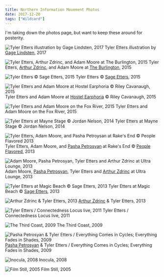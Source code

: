 ```yaml
---
title: Northern Information Movement Photos
date: 2017-12-20
tags: ["Wildcard"]
---
```


I'm taking down the photos page, but want to keep these around for posterity.

![Tyler Etters illustration by Gage Lindsten, 2017](/rm_ation/images/tyler-etters-illustration.jpg)
Tyler Etters illustration by [Gage Lindsten](https://gagelindsten.tumblr.com), 2017

![Tyler Etters, Arthur Zdrinc, and Adam Moore at The Burlington, 2015](/rm_ation/images/the-burlington.jpg)
Tyler Etters, [Arthur Zdrinc](http://arthurzdrinc.com), and Adam Moore at [The Burlington](http://www.theburlingtonbar.com), 2015

![Tyler Etters © Sage Etters, 2015](/rm_ation/images/tyler-etters-ophelia.jpg)
Tyler Etters &copy; [Sage Etters](http://sageetters.com), 2015

![Tyler Etters and Adam Moore at Hostel Earphoria © Riley Cavanaugh, 2015](/rm_ation/images/tyler-etters-adam-moore-hostel-earphoria.jpg)
Tyler Etters and Adam Moore at [Hostel Earphoria](https://www.facebook.com/hostelearphoria) &copy; Riley Cavanaugh, 2015

![Tyler Etters and Adam Moore on the Fox River, 2015](/rm_ation/images/tyler-etters-adam-moore-fox-river.jpg)
Tyler Etters and Adam Moore on the Fox River, 2015

![Tyler Etters at Mayne Stage © Jordan Nelson, 2014](/rm_ation/images/mayne-stage.jpg)
Tyler Etters at Mayne Stage &copy; Jordan Nelson, 2014

![Tyler Etters, Adam Moore, and Pasha Petroysan at Rake's End © People Flavored 2013](/rm_ation/images/tyler-etters-adam-moore-paul-petrosyan-rakes-end.jpg)
Tyler Etters, Adam Moore, and [Pasha Petrosyan](http://paulpear.bandcamp.com) at Rake's End &copy; [People Flavored](http://facebook.com/people-flavored), 2013

![Adam Moore, Pasha Petrosyan, Tyler Etters and Arthur Zdrinc at Ultra Lounge, 2013](/rm_ation/images/adam-paul-tyler-arthur.jpg)
Adam Moore, [Pasha Petrosyan](http://paulpear.bandcamp.com), Tyler Etters and [Arthur Zdrinc](http://arthurzdrinc.com) at Ultra Lounge, 2013

![Tyler Etters at Magic Beach © Sage Etters, 2013](/rm_ation/images/tyler-etters-magic-beach.jpg)
Tyler Etters at Magic Beach &copy; [Sage Etters](https://sageetters.com), 2013

![Arthur Zdrinc & Tyler Etters, 2013](/rm_ation/images/tyler-etters-and-arthur-zdrinc.jpg)
[Arthur Zdrinc](http://arthurzdrinc.com) &amp; Tyler Etters, 2013

![Tyler Etters / Connectedness Locus live, 2011](/rm_ation/images/tyler-etters-live.jpg)
Tyler Etters / Connectedness Locus live, 2011

![The Third Coast, 2009](/rm_ation/images/the-third-coast.jpg)
The Third Coast, 2009

![Pasha Petrosyan & Tyler Etters / Everything Comes in Cycles; Everything Fades in Shades, 2009](/rm_ation/images/paul-petrosyan-tyler-etters-everything-comes-in-cycles-everything-fades-in-shades.jpg)
[Pasha Petrosyan](http://paulpear.bandcamp.com) &amp; Tyler Etters / Everything Comes in Cycles; Everything Fades in Shades, 2009

![Inocula, 2008](/rm_ation/images/inocula.jpg)
Inocula, 2008

![Film Still, 2005](/rm_ation/images/tyler-etters-a-glass-reality.jpg)
Film Still, 2005
